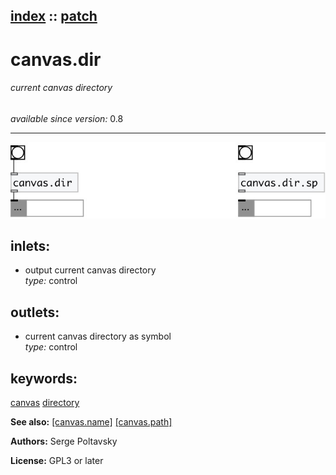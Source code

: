 [index](index.html) :: [patch](category_patch.html)
---

# canvas.dir

###### current canvas directory

*available since version:* 0.8

---




[![example](../examples/img/canvas.dir.jpg)](../examples/pd/canvas.dir.pd)









## inlets:

* output current canvas directory<br>
_type:_ control



## outlets:

* current canvas directory as symbol<br>
_type:_ control



## keywords:

[canvas](keywords/canvas.html)
[directory](keywords/directory.html)



**See also:**
[\[canvas.name\]](canvas.name.html)
[\[canvas.path\]](canvas.path.html)




**Authors:** Serge Poltavsky




**License:** GPL3 or later





